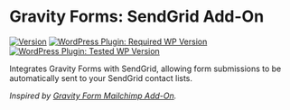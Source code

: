 # Gravity Forms: SendGrid Add-On

[![Version](https://img.shields.io/badge/version-1.0.0-brightgreen.svg)](https://github.com/vlasscontreras/gravity-forms-sendgrid)
[![WordPress Plugin: Required WP Version](https://img.shields.io/badge/wordpress-v5.2-blue)](https://github.com/vlasscontreras/gravity-forms-sendgrid)
[![WordPress Plugin: Tested WP Version](https://img.shields.io/badge/wordpress-v5.4.2%20tested-brightgreen)](https://github.com/vlasscontreras/gravity-forms-sendgrid)

Integrates Gravity Forms with SendGrid, allowing form submissions to be automatically sent to your SendGrid contact lists.

_Inspired by [Gravity Form Mailchimp Add-On](https://www.gravityforms.com/add-ons/mailchimp/)._
